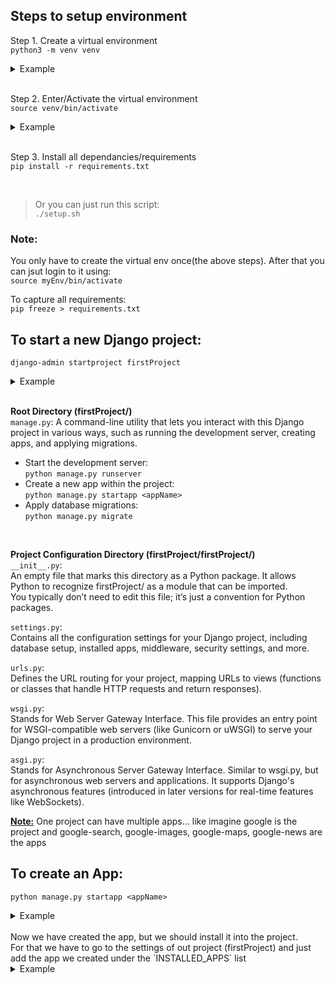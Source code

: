 ## Steps to setup environment
Step 1. Create a virtual environment<br>
`python3 -m venv venv`
<details>
<summary>Example</summary>

    ssharan@ssharan-mbp Django % python3 -m venv myEnv
    ssharan@ssharan-mbp Django % ls
    myEnv
</details>

<br>

Step 2. Enter/Activate the virtual environment<br>
`source venv/bin/activate`
<details>
<summary>Example</summary>

    ssharan@ssharan-mbp Django % source myEnv/bin/activate
    (myEnv) ssharan@ssharan-mbp Django % 

    source venv/bin/activate  # On macOS/Linux
    venv\Scripts\activate     # On Windows

</details>

<br>

Step 3. Install all dependancies/requirements<br>
`pip install -r requirements.txt`

<br>

> Or you can just run this script:<br>
`./setup.sh`


### Note:
You only have to create the virtual env once(the above steps). After that you can jsut login to it using:<br>`source myEnv/bin/activate`

To capture all requirements:<br>
`pip freeze > requirements.txt`


## To start a new Django project:<br>
`django-admin startproject firstProject`
<details>
<summary>Example</summary>

    (myEnv) ssharan@ssharan-mbp Django % django-admin startproject firstProject
    (myEnv) ssharan@ssharan-mbp Django % cd firstProject 
    (myEnv) ssharan@ssharan-mbp firstProject % ls
    firstProject    manage.py
    (myEnv) ssharan@ssharan-mbp firstProject % tree
    .
    ├── firstProject
    │   ├── __init__.py
    │   ├── asgi.py
    │   ├── settings.py
    │   ├── urls.py
    │   └── wsgi.py
    └── manage.py

    2 directories, 6 files
</details>

<br>

<b>Root Directory (firstProject/)</b><br>
`manage.py`: A command-line utility that lets you interact with this Django project in various ways, such as running the development server, creating apps, and applying migrations.
- Start the development server:<br>
`python manage.py runserver`<br>
- Create a new app within the project:<br>
`python manage.py startapp <appName>`<br>
- Apply database migrations:<br>
`python manage.py migrate`<br>
<br>

<b>Project Configuration Directory (firstProject/firstProject/)</b><br>
`__init__.py`: <br>
An empty file that marks this directory as a Python package. It allows Python to recognize firstProject/ as a module that can be imported.<br>
You typically don’t need to edit this file; it’s just a convention for Python packages.

`settings.py`: <br>
Contains all the configuration settings for your Django project, including database setup, installed apps, middleware, security settings, and more.

`urls.py`: <br>
Defines the URL routing for your project, mapping URLs to views (functions or classes that handle HTTP requests and return responses).

`wsgi.py`: <br>
Stands for Web Server Gateway Interface. This file provides an entry point for WSGI-compatible web servers (like Gunicorn or uWSGI) to serve your Django project in a production environment.

`asgi.py`: <br>
Stands for Asynchronous Server Gateway Interface. Similar to wsgi.py, but for asynchronous web servers and applications. It supports Django's asynchronous features (introduced in later versions for real-time features like WebSockets).

<u><b>Note:</b></u> One project can have multiple apps... like imagine google is the project and google-search, google-images, google-maps, google-news are the apps

##   To create an App:<br>
`python manage.py startapp <appName>`
<details>
<summary>Example</summary>

    (myEnv) ssharan@ssharan-mbp firstProject % python manage.py startapp chatRoom 
    (myEnv) ssharan@ssharan-mbp firstProject % cd chatRoom 
    (myEnv) ssharan@ssharan-mbp chatRoom % tree
    .
    ├── __init__.py
    ├── admin.py
    ├── apps.py
    ├── migrations
    │   └── __init__.py
    ├── models.py
    ├── tests.py
    └── views.py

    2 directories, 7 files
</details>

<br>
Now we have created the app, but we should install it into the project. <br>
For that we have to go to the settings of out project (firstProject) and just add the app we created under the `INSTALLED_APPS` list
<details>
<summary>Example</summary>

       INSTALLED_APPS = [
    +       'chatRoom',
            'django.contrib.admin',
            'django.contrib.auth',
            'django.contrib.contenttypes',
            'django.contrib.sessions',
            'django.contrib.messages',
            'django.contrib.staticfiles',
        ]
</details>